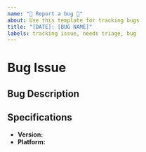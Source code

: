 ```yaml
---
name: "🐛 Report a bug 🐛"
about: Use this template for tracking bugs
title: "[DATE]: [BUG NAME]"
labels: tracking issue, needs triage, bug
---
```

# Bug Issue

## Bug Description
<!-- Describe the problem below -->

## Specifications

 - **Version:** <!-- Insert the version of the service -->
 - **Platform:** <!-- Insert what platform this bug is seen on -->

<!-- Provide more details below -->
